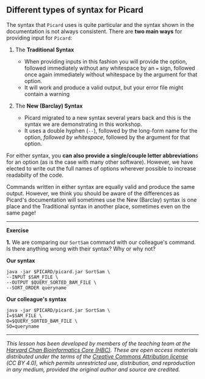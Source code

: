 ## Different types of syntax for Picard

The syntax that `Picard` uses is quite particular and the syntax shown in the documentation is not always consistent. There are **two main ways** for providing input for `Picard`:

1. The **Traditional Syntax**
   * When providing inputs in this fashion you will provide the option, followed immediately without any whitespace by an `=` sign, followed once again immediately without whitespace by the argument for that option.
   * It will work and produce a valid output, but your error file might contain a warning

2. The **New (Barclay) Syntax**
   * Picard migrated to a new syntax several years back and this is the syntax we are demonstrating in this workshop. 
   * It uses a double hyphen (`--`), followed by the long-form name for the option, _followed by whitespace_, followed by the argument for that option.

For either syntax, you **can also provide a single/couple letter abbreviation**s for an option (as is the case with many other software). However, we have elected to write out the full names of options wherever possible to increase readabilty of the code. 

Commands written in either syntax are equally valid and produce the same output. However, we think you should be aware of the differences as Picard's documentation will sometimes use the New (Barclay) syntax is one place and the Traditional syntax in another place, sometimes even on the same page! 

***

**Exercise**

**1.** We are comparing our `SortSam` command with our colleague's command. Is there anything wrong with their syntax? Why or why not?

**Our syntax**
```
java -jar $PICARD/picard.jar SortSam \
--INPUT $SAM_FILE \
--OUTPUT $QUERY_SORTED_BAM_FILE \
--SORT_ORDER queryname
```

**Our colleague's syntax**
```
java -jar $PICARD/picard.jar SortSam \
I=$SAM_FILE \
O=$QUERY_SORTED_BAM_FILE \
SO=queryname
```

***

*This lesson has been developed by members of the teaching team at the [Harvard Chan Bioinformatics Core (HBC)](http://bioinformatics.sph.harvard.edu/). These are open access materials distributed under the terms of the [Creative Commons Attribution license](https://creativecommons.org/licenses/by/4.0/) (CC BY 4.0), which permits unrestricted use, distribution, and reproduction in any medium, provided the original author and source are credited.*
